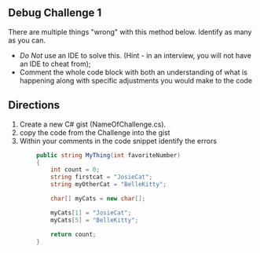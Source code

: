 ## Debug Challenge 1

There are multiple things "wrong" with this method below. Identify as many as you can.
- *Do Not* use an IDE to solve this. (Hint - in an interview, you will not have an IDE to cheat from);
- Comment the whole code block with both an understanding of what is happening along with specific 
adjustments you would make to the code

## Directions
1. Create a new C# gist (NameOfChallenge.cs).
2. copy the code from the Challenge into the gist
3. Within your comments in the code snippet identify the errors


```csharp
        public string MyThing(int favoriteNumber)
        {
            int count = 0;
            string firstcat = "JosieCat";
            string myOtherCat = "BelleKitty";

            char[] myCats = new char[];

            myCats[1] = "JosieCat";
            myCats[5] = "BelleKitty";

            return count;
        }
```